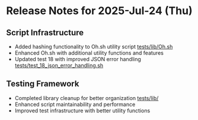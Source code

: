 # Release Notes for 2025-Jul-24 (Thu)

## Script Infrastructure

- Added hashing functionality to Oh.sh utility script [tests/lib/Oh.sh](../../../tests/lib/Oh.sh)
- Enhanced Oh.sh with additional utility functions and features
- Updated test 18 with improved JSON error handling [tests/test_18_json_error_handling.sh](../../../tests/test_15_json_error_handling.sh)

## Testing Framework

- Completed library cleanup for better organization [tests/lib/](../../../tests/lib/)
- Enhanced script maintainability and performance
- Improved test infrastructure with better utility functions